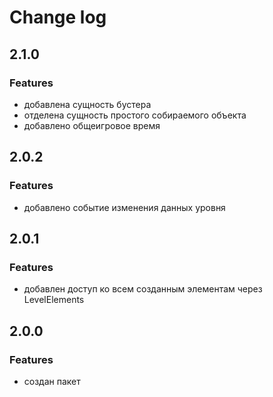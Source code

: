 # Change log

## 2.1.0

### Features

* добавлена сущность бустера
* отделена сущность простого собираемого объекта
* добавлено общеигровое время

## 2.0.2

### Features

* добавлено событие изменения данных уровня

## 2.0.1

### Features

* добавлен доступ ко всем созданным элементам через LevelElements

## 2.0.0

### Features

* создан пакет
